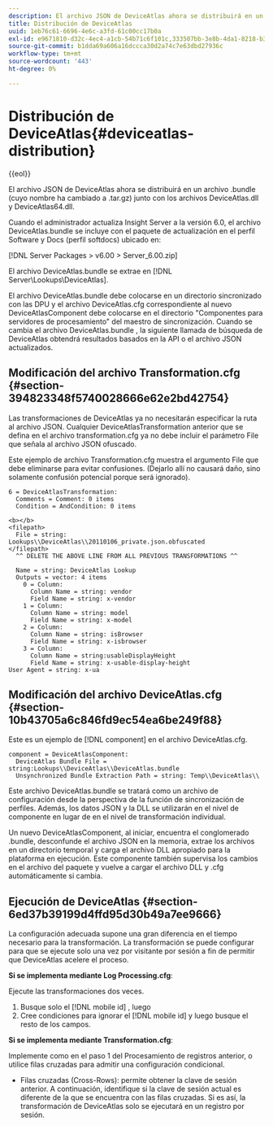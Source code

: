 ```yaml
---
description: El archivo JSON de DeviceAtlas ahora se distribuirá en un archivo .bundle (cuyo nombre ha cambiado a .tar.gz) junto con los archivos DeviceAtlas.dll y DeviceAtlas64.dll.
title: Distribución de DeviceAtlas
uuid: 1eb76c61-6696-4e6c-a3fd-61c00cc17b0a
exl-id: e9671810-d32c-4ec4-a1cb-54b71c6f101c,333507bb-3e8b-4da1-8218-b35fcf8d5f80,aa811c7b-ef80-4f23-b395-0cbb7d2677a9
source-git-commit: b1dda69a606a16dccca30d2a74c7e63dbd27936c
workflow-type: tm+mt
source-wordcount: '443'
ht-degree: 0%

---
```


# Distribución de DeviceAtlas{#deviceatlas-distribution}

{{eol}}

El archivo JSON de DeviceAtlas ahora se distribuirá en un archivo .bundle (cuyo nombre ha cambiado a .tar.gz) junto con los archivos DeviceAtlas.dll y DeviceAtlas64.dll.

Cuando el administrador actualiza Insight Server a la versión 6.0, el archivo DeviceAtlas.bundle se incluye con el paquete de actualización en el perfil Software y Docs (perfil softdocs) ubicado en:

[!DNL Server Packages > v6.00 > Server_6.00.zip]

El archivo DeviceAtlas.bundle se extrae en [!DNL Server\Lookups\DeviceAtlas].

El archivo DeviceAtlas.bundle debe colocarse en un directorio sincronizado con las DPU y el archivo DeviceAtlas.cfg correspondiente al nuevo DeviceAtlasComponent debe colocarse en el directorio &quot;Componentes para servidores de procesamiento&quot; del maestro de sincronización. Cuando se cambia el archivo DeviceAtlas.bundle , la siguiente llamada de búsqueda de DeviceAtlas obtendrá resultados basados en la API o el archivo JSON actualizados.

## Modificación del archivo Transformation.cfg {#section-394823348f5740028666e62e2bd42754}

Las transformaciones de DeviceAtlas ya no necesitarán especificar la ruta al archivo JSON. Cualquier DeviceAtlasTransformation anterior que se defina en el archivo transformation.cfg ya no debe incluir el parámetro File que señala al archivo JSON ofuscado.

Este ejemplo de archivo Transformation.cfg muestra el argumento File que debe eliminarse para evitar confusiones. (Dejarlo allí no causará daño, sino solamente confusión potencial porque será ignorado).

```
6 = DeviceAtlasTransformation:  
  Comments = Comment: 0 items  
  Condition = AndCondition: 0 items

<b></b> 
<filepath>
  File = string: Lookups\\DeviceAtlas\\20110106_private.json.obfuscated 
</filepath> 
  ^^ DELETE THE ABOVE LINE FROM ALL PREVIOUS TRANSFORMATIONS ^^  
 
  Name = string: DeviceAtlas Lookup  
  Outputs = vector: 4 items  
    0 = Column:  
      Column Name = string: vendor  
      Field Name = string: x-vendor  
    1 = Column:  
      Column Name = string: model  
      Field Name = string: x-model  
    2 = Column:  
      Column Name = string: isBrowser  
      Field Name = string: x-isbrowser  
    3 = Column:  
      Column Name = string:usableDisplayHeight  
      Field Name = string: x-usable-display-height 
User Agent = string: x-ua  
```

## Modificación del archivo DeviceAtlas.cfg {#section-10b43705a6c846fd9ec54ea6be249f88}

Este es un ejemplo de [!DNL component] en el archivo DeviceAtlas.cfg.

```
component = DeviceAtlasComponent: 
  DeviceAtlas Bundle File = string:Lookups\\DeviceAtlas\\DeviceAtlas.bundle 
  Unsynchronized Bundle Extraction Path = string: Temp\\DeviceAtlas\\
```

Este archivo DeviceAtlas.bundle se tratará como un archivo de configuración desde la perspectiva de la función de sincronización de perfiles. Además, los datos JSON y la DLL se utilizarán en el nivel de componente en lugar de en el nivel de transformación individual.

Un nuevo DeviceAtlasComponent, al iniciar, encuentra el conglomerado .bundle, desconfunde el archivo JSON en la memoria, extrae los archivos en un directorio temporal y carga el archivo DLL apropiado para la plataforma en ejecución. Este componente también supervisa los cambios en el archivo del paquete y vuelve a cargar el archivo DLL y .cfg automáticamente si cambia.

## Ejecución de DeviceAtlas {#section-6ed37b39199d4ffd95d30b49a7ee9666}

La configuración adecuada supone una gran diferencia en el tiempo necesario para la transformación. La transformación se puede configurar para que se ejecute solo una vez por visitante por sesión a fin de permitir que DeviceAtlas acelere el proceso.

**Si se implementa mediante Log Processing.cfg**:

Ejecute las transformaciones dos veces.

1. Busque solo el [!DNL mobile id] , luego
1. Cree condiciones para ignorar el [!DNL mobile id] y luego busque el resto de los campos.

**Si se implementa mediante Transformation.cfg**:

Implemente como en el paso 1 del Procesamiento de registros anterior, o utilice filas cruzadas para admitir una configuración condicional.

* Filas cruzadas (Cross-Rows): permite obtener la clave de sesión anterior. A continuación, identifique si la clave de sesión actual es diferente de la que se encuentra con las filas cruzadas. Si es así, la transformación de DeviceAtlas solo se ejecutará en un registro por sesión.
